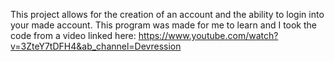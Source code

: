 This project allows for the creation of an account and the ability to login into your made account. This program was made for me to learn and I took the code from a video linked here: https://www.youtube.com/watch?v=3ZteY7tDFH4&ab_channel=Devression
